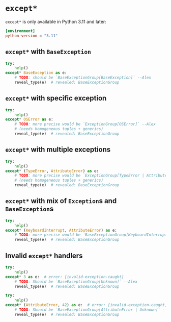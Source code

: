 # `except*`

`except*` is only available in Python 3.11 and later:

```toml
[environment]
python-version = "3.11"
```

## `except*` with `BaseException`

```py
try:
    help()
except* BaseException as e:
    # TODO: should be `BaseExceptionGroup[BaseException]` --Alex
    reveal_type(e)  # revealed: BaseExceptionGroup
```

## `except*` with specific exception

```py
try:
    help()
except* OSError as e:
    # TODO: more precise would be `ExceptionGroup[OSError]` --Alex
    # (needs homogeneous tuples + generics)
    reveal_type(e)  # revealed: BaseExceptionGroup
```

## `except*` with multiple exceptions

```py
try:
    help()
except* (TypeError, AttributeError) as e:
    # TODO: more precise would be `ExceptionGroup[TypeError | AttributeError]` --Alex
    # (needs homogeneous tuples + generics)
    reveal_type(e)  # revealed: BaseExceptionGroup
```

## `except*` with mix of `Exception`s and `BaseException`s

```py
try:
    help()
except* (KeyboardInterrupt, AttributeError) as e:
    # TODO: more precise would be `BaseExceptionGroup[KeyboardInterrupt | AttributeError]` --Alex
    reveal_type(e)  # revealed: BaseExceptionGroup
```

## Invalid `except*` handlers

```py
try:
    help()
except* 3 as e:  # error: [invalid-exception-caught]
    # TODO: Should be `BaseExceptionGroup[Unknown]` --Alex
    reveal_type(e)  # revealed: BaseExceptionGroup

try:
    help()
except* (AttributeError, 42) as e:  # error: [invalid-exception-caught]
    # TODO: Should be `BaseExceptionGroup[AttributeError | Unknown]` --Alex
    reveal_type(e)  # revealed: BaseExceptionGroup
```
